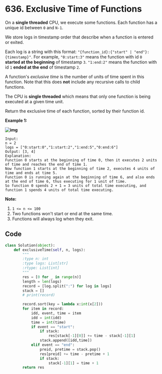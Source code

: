 # 636. Exclusive Time of Functions

On a **single threaded** CPU, we execute some functions.  Each function has a unique id between `0` and `N-1`.

We store logs in timestamp order that describe when a function is entered or exited.

Each log is a string with this format: `"{function_id}:{"start" | "end"}:{timestamp}"`.  For example, `"0:start:3"` means the function with id `0` **started at the beginning** of timestamp `3`.  `"1:end:2"` means the function with id `1` **ended at the end** of timestamp `2`.

A function's *exclusive time* is the number of units of time spent in this function.  Note that this does **not** include any recursive calls to child functions.

The CPU is **single threaded** which means that only one function is being executed at a given time unit.

Return the exclusive time of each function, sorted by their function id.

 

**Example 1:**

**![img](https://assets.leetcode.com/uploads/2019/04/05/diag1b.png)**

```
Input:
n = 2
logs = ["0:start:0","1:start:2","1:end:5","0:end:6"]
Output: [3, 4]
Explanation:
Function 0 starts at the beginning of time 0, then it executes 2 units of time and reaches the end of time 1.
Now function 1 starts at the beginning of time 2, executes 4 units of time and ends at time 5.
Function 0 is running again at the beginning of time 6, and also ends at the end of time 6, thus executing for 1 unit of time. 
So function 0 spends 2 + 1 = 3 units of total time executing, and function 1 spends 4 units of total time executing.
```

 

**Note:**

1. `1 <= n <= 100`
2. Two functions won't start or end at the same time.
3. Functions will always log when they exit.



## Code

```python
class Solution(object):
    def exclusiveTime(self, n, logs):
        """
        :type n: int
        :type logs: List[str]
        :rtype: List[int]
        """
        res = [0 for _ in range(n)]
        length = len(logs)
        record = [log.split(":") for log in logs]
        stack = []
        # print(record)
            
        record.sort(key = lambda x:int(x[2]))
        for item in record:
            idd, event, time = item
            idd = int(idd)
            time = int(time)
            if event == "start":
                if stack:
                    res[stack[-1][0]] += time - stack[-1][1]
                stack.append([idd,time])
            elif event == "end":
                preid, pretime = stack.pop()
                res[preid] += time - pretime + 1
                if stack:
                    stack[-1][1] = time + 1
        return res
```

